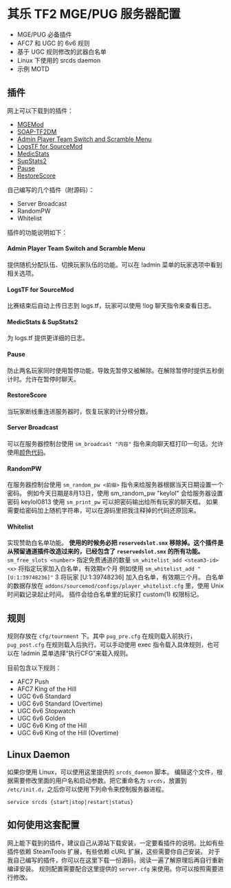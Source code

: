 # 其乐 TF2 MGE/PUG 服务器配置

* MGE/PUG 必备插件
* AFC7 和 UGC 的 6v6 规则
* 基于 UGC 规则修改的武器白名单
* Linux 下使用的 srcds daemon
* 示例 MOTD

## 插件

网上可以下载到的插件：

* [MGEMod](https://forums.alliedmods.net/showthread.php?t=154755)
* [SOAP-TF2DM](https://github.com/Lange/SOAP-TF2DM)
* [Admin Player Team Switch and Scramble Menu](https://forums.alliedmods.net/showthread.php?p=549446)
* [LogsTF for SourceMod](http://www.teamfortress.tv/13598/?page=1#post-1)
* [MedicStats](http://www.teamfortress.tv/13598/?page=1#post-1)
* [SupStats2](http://www.teamfortress.tv/13598/?page=1#post-1)
* [Pause](http://www.teamfortress.tv/13598/?page=1#post-1)
* [RestoreScore](http://www.teamfortress.tv/13598/?page=1#post-1)

自己编写的几个插件（附源码）：

* Server Broadcast
* RandomPW
* Whitelist

插件的功能说明如下：

#### Admin Player Team Switch and Scramble Menu

提供随机分配队伍、切换玩家队伍的功能。可以在 !admin 菜单的玩家选项中看到相关选项。

#### LogsTF for SourceMod

比赛结束后自动上传日志到 logs.tf，玩家可以使用 !log 聊天指令来查看日志。

#### MedicStats & SupStats2

为 logs.tf 提供更详细的日志。

#### Pause

防止两名玩家同时使用暂停功能，导致先暂停又被解除。在解除暂停时提供五秒倒计时。允许在暂停时聊天。

#### RestoreScore

当玩家断线重连进服务器时，恢复玩家的计分榜分数。

#### Server Broadcast

可以在服务器控制台使用 `sm_broadcast "内容"` 指令来向聊天框打印一句话。允许使用[颜色代码](https://www.doctormckay.com/morecolors.php)。

#### RandomPW

在服务器控制台使用 `sm_random_pw <前缀>` 指令来给服务器根据当天日期设置一个密码。
例如今天日期是8月13日，使用 sm_random_pw "keylol" 会给服务器设置密码 keylol0813
使用 `sm_print_pw` 可以把密码输出给所有玩家的聊天框。
如果需要给密码加上随机字符串，可以在源码里把我注释掉的代码还原回来。

#### Whitelist

实现赞助白名单功能。
**使用的时候务必把 `reservedslot.smx` 移除掉。这个插件是从预留通道插件改造过来的，已经包含了 `reservedslot.smx` 的所有功能。**
`sm_free_slots <number>` 指定免费通道的数量
`sm_whitelist_add <steam3-id> <x>` 将指定玩家加入白名单，有效期x个月
例如使用 `sm_whitelist_add "[U:1:39748236]"` 3 将玩家 [U:1:39748236] 加入白名单，有效期三个月。
白名单的数据存放在 `addons/sourcemod/configs/player_whitelist.cfg` 里，使用 Unix 时间戳记录起止时间。
插件会给白名单里的玩家打 custom(1) 权限标记。

## 规则

规则存放在 `cfg/tournment` 下。其中 `pug_pre.cfg` 在规则载入前执行， `pug_post.cfg` 在规则载入后执行。可以手动使用 exec 指令载入具体规则，也可以在 !admin 菜单选择“执行CFG”来载入规则。

目前包含以下规则：

* AFC7 Push
* AFC7 King of the Hill
* UGC 6v6 Standard
* UGC 6v6 Standard (Overtime)
* UGC 6v6 Stopwatch
* UGC 6v6 Golden
* UGC 6v6 King of the Hill
* UGC 6v6 King of the Hill (Overtime)

## Linux Daemon

如果你使用 Linux，可以使用这里提供的 `srcds_daemon` 脚本。
编辑这个文件，根据需要修改里面的用户名和启动参数。把它重命名为 `srcds`，放置到 `/etc/init.d`，之后你可以使用下列命令来控制服务器进程。

    service srcds {start|stop|restart|status}

## 如何使用这套配置

网上能下载到的插件，建议自己从源站下载安装，一定要看插件的说明。比如有些插件依赖 SteamTools 扩展，有些依赖 cURL 扩展，这些需要你自己安装。
对于我自己编写的插件，你可以在这里下载一份源码，阅读一遍了解原理后再自行重新编译安装。
规则配置需要配合这里提供的 `server.cfg` 来使用。你可以按照需要进行修改。
